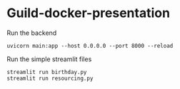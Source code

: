 # Guild-docker-presentation

Run the backend
```
uvicorn main:app --host 0.0.0.0 --port 8000 --reload
```


Run the simple streamlit files
```
streamlit run birthday.py
streamlit run resourcing.py
```
